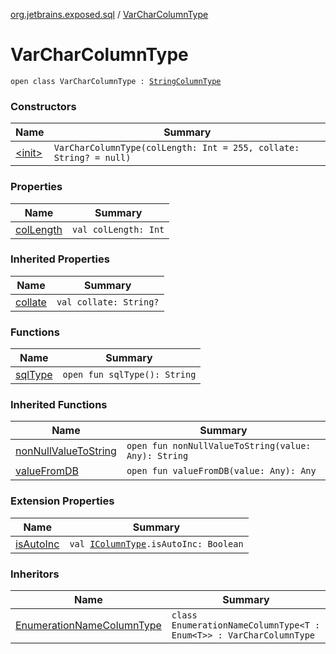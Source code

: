 [org.jetbrains.exposed.sql](../index.md) / [VarCharColumnType](.)

# VarCharColumnType

`open class VarCharColumnType : `[`StringColumnType`](../-string-column-type/index.md)

### Constructors

| Name | Summary |
|---|---|
| [&lt;init&gt;](-init-.md) | `VarCharColumnType(colLength: Int = 255, collate: String? = null)` |

### Properties

| Name | Summary |
|---|---|
| [colLength](col-length.md) | `val colLength: Int` |

### Inherited Properties

| Name | Summary |
|---|---|
| [collate](../-string-column-type/collate.md) | `val collate: String?` |

### Functions

| Name | Summary |
|---|---|
| [sqlType](sql-type.md) | `open fun sqlType(): String` |

### Inherited Functions

| Name | Summary |
|---|---|
| [nonNullValueToString](../-string-column-type/non-null-value-to-string.md) | `open fun nonNullValueToString(value: Any): String` |
| [valueFromDB](../-string-column-type/value-from-d-b.md) | `open fun valueFromDB(value: Any): Any` |

### Extension Properties

| Name | Summary |
|---|---|
| [isAutoInc](../is-auto-inc.md) | `val `[`IColumnType`](../-i-column-type/index.md)`.isAutoInc: Boolean` |

### Inheritors

| Name | Summary |
|---|---|
| [EnumerationNameColumnType](../-enumeration-name-column-type/index.md) | `class EnumerationNameColumnType<T : Enum<T>> : VarCharColumnType` |
